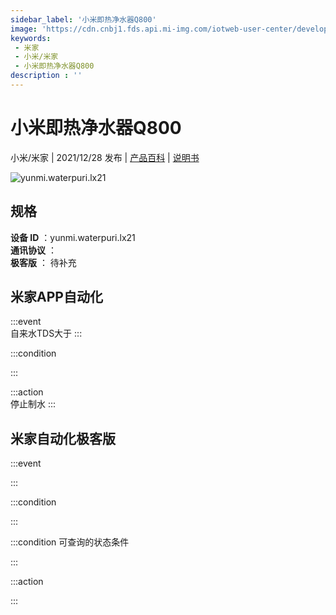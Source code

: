 ```yaml
---
sidebar_label: '小米即热净水器Q800'
image: 'https://cdn.cnbj1.fds.api.mi-img.com/iotweb-user-center/developer_16790479055656RdsK09v.png?GalaxyAccessKeyId=AKVGLQWBOVIRQ3XLEW&Expires=9223372036854775807&Signature=dRHla4L76Xwaxd/A72k26qxZqCc='
keywords: 
 - 米家
 - 小米/米家
 - 小米即热净水器Q800
description : ''
---
```

# 小米即热净水器Q800

小米/米家 | 2021/12/28 发布 | [产品百科](https://home.mi.com/webapp/content/baike/product/index.html?model=yunmi.waterpuri.lx21/) | [说明书](https://home.mi.com/views/introduction.html?model=yunmi.waterpuri.lx21&region=cn)

![yunmi.waterpuri.lx21](https://cdn.cnbj1.fds.api.mi-img.com/iotweb-user-center/developer_16790479055656RdsK09v.png?GalaxyAccessKeyId=AKVGLQWBOVIRQ3XLEW&Expires=9223372036854775807&Signature=dRHla4L76Xwaxd/A72k26qxZqCc=)

## 规格  
> 
**设备 ID** ：yunmi.waterpuri.lx21  
**通讯协议** ：  
**极客版**  ： 待补充 


## 米家APP自动化  

:::event  
自来水TDS大于
:::

:::condition  

:::

:::action   
停止制水
:::

## 米家自动化极客版  

:::event  

:::

:::condition  

:::

:::condition 可查询的状态条件  

:::

:::action  

:::

        
